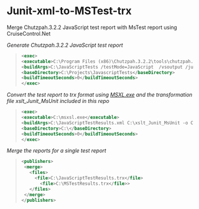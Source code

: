 Junit-xml-to-MSTest-trx
=======================

Merge Chutzpah.3.2.2 JavaScript test report with MsTest report using CruiseControl.Net


_Generate Chutzpah.3.2.2 JavaScript test report_
>  ```xml
><exec>
>  <executable>C:\Program Files (x86)\Chutzpah.3.2.2\tools\chutzpah.console.exe</executable>
>  <buildArgs>C:\JavaScriptTests /testMode=JavaScript  /vsoutput /junit >C:\JavaScriptTestResults.xml</buildArgs>
>  <baseDirectory>C:\Projects\JavascriptTests</baseDirectory>
>  <buildTimeoutSeconds>0</buildTimeoutSeconds>
></exec>
>  ```

_Convert the test report to trx format using [MSXL.exe](http://www.microsoft.com/en-us/download/details.aspx?id=21714) and the transformation file xslt_Junit_MsUnit included in this repo_
>  ```xml
><exec>
>  <executable>C:\msxsl.exe</executable>
>  <buildArgs>C:\JavaScriptTestResults.xml C:\xslt_Junit_MsUnit -o C:\JavaScriptTestResults.trx</buildArgs>
>  <baseDirectory>C:\</baseDirectory>
>  <buildTimeoutSeconds>0</buildTimeoutSeconds>
></exec>	
>  ```

_Merge the reports for a single test report_
>  ```xml
><publishers>
>	<merge>
>	  <files>
>	  	<file>C:\JavaScriptTestResults.trx</file>
>		  <file>C:\MSTestResults.trx</file>>		  
>	  </files>
>	</merge>
></publishers>	
>  ```
